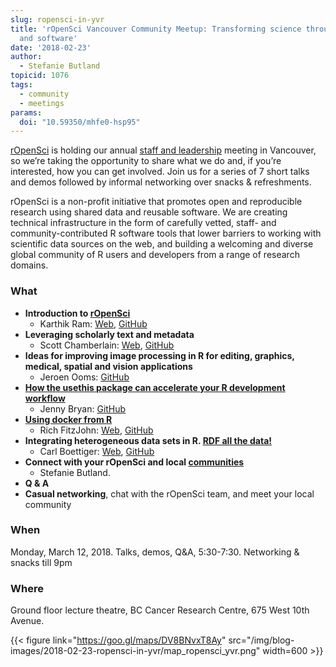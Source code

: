 ```yaml
---
slug: ropensci-in-yvr
title: 'rOpenSci Vancouver Community Meetup: Transforming science through open data
  and software'
date: '2018-02-23'
author:
  - Stefanie Butland
topicid: 1076
tags:
  - community
  - meetings
params:
  doi: "10.59350/mhfe0-hsp95"
---
```

[rOpenSci](/) is holding our annual [staff and leadership](/about/#team) meeting in Vancouver, so we’re taking the opportunity to share what we do and, if you’re interested, how you can get involved. Join us for a series of 7 short talks and demos followed by informal networking over snacks & refreshments.

rOpenSci is a non-profit initiative that promotes open and reproducible research using shared data and reusable software. We are creating technical infrastructure in the form of carefully vetted, staff- and community-contributed R software tools that lower barriers to working with scientific data sources on the web, and building a welcoming and diverse global community of R users and developers from a range of research domains.

### What
- **Introduction to [rOpenSci](/)**
  - Karthik Ram: [Web](https://inundata.org/), [GitHub](https://github.com/karthik)
- **Leveraging scholarly text and metadata**
  - Scott Chamberlain: [Web](https://scottchamberlain.info/), [GitHub](https://github.com/sckott)
- **Ideas for improving image processing in R for editing, graphics, medical, spatial and vision applications**
  - Jeroen Ooms: [GitHub](https://github.com/jeroen)
- **[How the usethis package can accelerate your R development workflow](https://usethis.r-lib.org)**
  - Jenny Bryan: [GitHub](https://github.com/jennybc)
- **[Using docker from R](https://richfitz.github.io/stevedore/)**
  - Rich FitzJohn: [Web](https://richfitz.github.io/), [GitHub](https://github.com/richfitz)
- **Integrating heterogeneous data sets in R. [RDF all the data!](https://ropensci.github.io/rdflib/articles/rdf_intro.html)**
  - Carl Boettiger: [Web](https://www.carlboettiger.info/), [GitHub](https://github.com/cboettig)
- **Connect with your rOpenSci and local [communities](/community/)**
  - Stefanie Butland.
- **Q & A**
- **Casual networking**, chat with the rOpenSci team, and meet your local community

### When

Monday, March 12, 2018. Talks, demos, Q&A, 5:30-7:30. Networking & snacks till 9pm

### Where
Ground floor lecture theatre, BC Cancer Research Centre, 675 West 10th Avenue.

{{< figure link="https://goo.gl/maps/DV8BNvxT8Ay" src="/img/blog-images/2018-02-23-ropensci-in-yvr/map_ropensci_yvr.png" width=600 >}}
